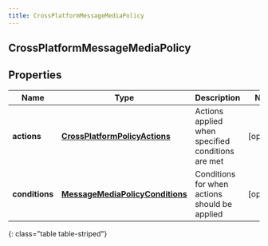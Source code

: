 ```yaml
---
title: CrossPlatformMessageMediaPolicy
---
```


## CrossPlatformMessageMediaPolicy

## Properties

| Name           | Type                                                                                     | Description                                       | Notes      |
| -------------- | ---------------------------------------------------------------------------------------- | ------------------------------------------------- | ---------- |
| **actions**    | <!----><!---->[**CrossPlatformPolicyActions**](CrossPlatformPolicyActions.md)<!---->     | Actions applied when specified conditions are met | [optional] |
| **conditions** | <!----><!---->[**MessageMediaPolicyConditions**](MessageMediaPolicyConditions.md)<!----> | Conditions for when actions should be applied     | [optional] |

{: class="table table-striped"}
